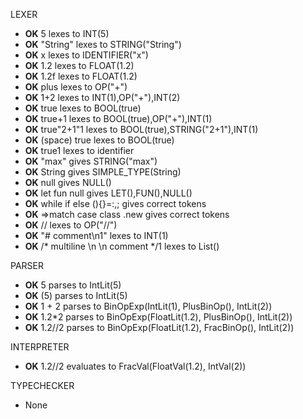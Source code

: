 LEXER
- **OK** 5 lexes to INT(5)
- **OK** "String" lexes to STRING("String")
- **OK** x lexes to IDENTIFIER("x")
- **OK** 1.2 lexes to FLOAT(1.2)
- **OK** 1.2f lexes to FLOAT(1.2)
- **OK** plus lexes to OP("+")
- **OK** 1+2 lexes to INT(1),OP("+"),INT(2)
- **OK** true lexes to BOOL(true)
- **OK** true+1 lexes to BOOL(true),OP("+"),INT(1)
- **OK** true"2+1"1 lexes to BOOL(true),STRING("2+1"),INT(1)
- **OK** (space) true lexes to BOOL(true)
- **OK** true1 lexes to identifier
- **OK** "max" gives STRING("max")
- **OK** String gives SIMPLE_TYPE(String)
- **OK** null gives NULL()
- **OK** let fun null gives LET(),FUN(),NULL()
- **OK** while if else (){}=:,; gives correct tokens
- **OK** =>match case class .new gives correct tokens
- **OK** // lexes to OP("//")
- **OK** "# comment\n1" lexes to INT(1)
- **OK** /* multiline \n \n comment */1 lexes to List()

PARSER
- **OK** 5 parses to IntLit(5)
- **OK** (5) parses to IntLit(5)
- **OK** 1 + 2 parses to BinOpExp(IntLit(1), PlusBinOp(), IntLit(2))
- **OK** 1.2*2 parses to BinOpExp(FloatLit(1.2), PlusBinOp(), IntLit(2))
- **OK** 1.2//2 parses to BinOpExp(FloatLit(1.2), FracBinOp(), IntLit(2))

INTERPRETER
- **OK** 1.2//2 evaluates to FracVal(FloatVal(1.2), IntVal(2))

TYPECHECKER
- None